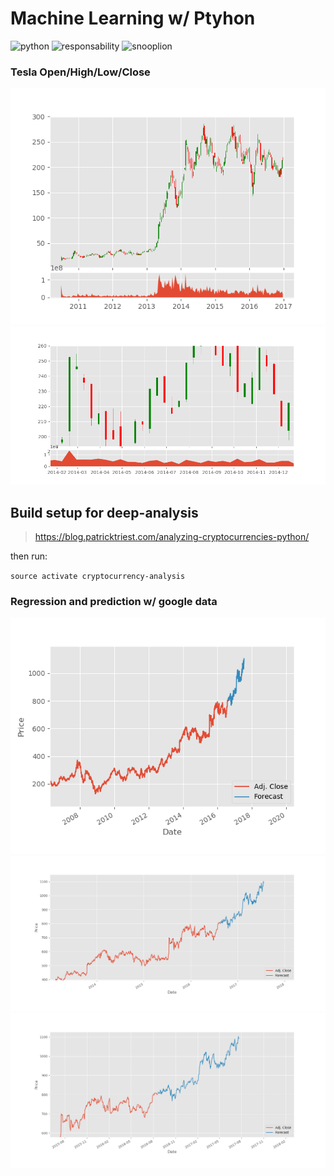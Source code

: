 # Machine Learning w/ Ptyhon

![python](https://forthebadge.com/images/badges/made-with-python.svg "python")
![responsability](https://forthebadge.com/images/badges/powered-by-responsibility.svg "responsability")
![snooplion](https://forthebadge.com/images/badges/certified-snoop-lion.svg "snooplion")

### Tesla Open/High/Low/Close

![tesla](/screenshots/tesla_ohlc.png?raw=true "tesla")
![tesla zoom](/screenshots/tesla_ohlc_zoom.png?raw=true "tesla zoom")

## Build setup for deep-analysis

>https://blog.patricktriest.com/analyzing-cryptocurrencies-python/

then run:

`source activate cryptocurrency-analysis`

### Regression and prediction w/ google data

![regression_google_data](/screenshots/regression_google_data.png?raw=true "regression_google_data")
![regression_google_data](/screenshots/google_data.png?raw=true "regression_google_data")
![regression_google_data](/screenshots/google_data_zoom.png?raw=true "regression_google_data")

<!-- ### SP500 Correlation Heatmap

![sp500](/screenshots/sp500_corelation_heatmap.png?raw=true "sp500 heatmap")

### SVM from scratch

![svm_scratch](/screenshots/svm_scratch.png?raw=true "svm_scratch")

### Custom K means

![custom_k_means](/screenshots/custom_k_means.png?raw=true "custom_k_means")

### Custom mean shift

![custom_mean_shift](/screenshots/custom-mean-shift.png?raw=true "custom_mean_shift") -->